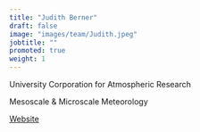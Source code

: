 ```yaml
---
title: "Judith Berner"
draft: false
image: "images/team/Judith.jpeg"
jobtitle: ""
promoted: true
weight: 1
---
```



University Corporation for Atmospheric Research

Mesoscale & Microscale Meteorology

[Website](https://staff.ucar.edu/users/berner)
